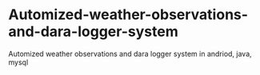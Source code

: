 # Automized-weather-observations-and-dara-logger-system
Automized weather observations and dara logger system in andriod, java, mysql 
